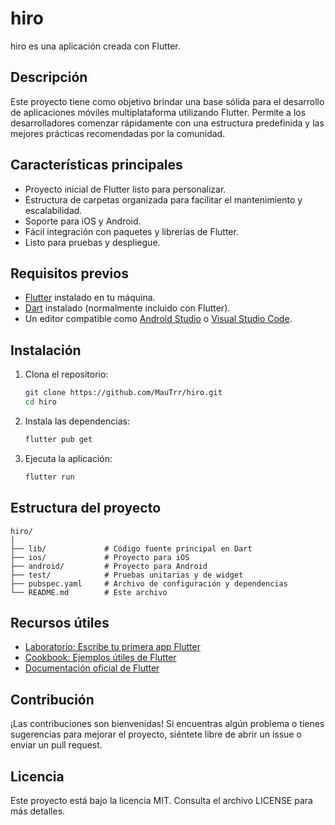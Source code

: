 # hiro

hiro es una aplicación creada con Flutter.

## Descripción

Este proyecto tiene como objetivo brindar una base sólida para el desarrollo de aplicaciones móviles multiplataforma utilizando Flutter. Permite a los desarrolladores comenzar rápidamente con una estructura predefinida y las mejores prácticas recomendadas por la comunidad.

## Características principales

- Proyecto inicial de Flutter listo para personalizar.
- Estructura de carpetas organizada para facilitar el mantenimiento y escalabilidad.
- Soporte para iOS y Android.
- Fácil integración con paquetes y librerías de Flutter.
- Listo para pruebas y despliegue.

## Requisitos previos

- [Flutter](https://flutter.dev/docs/get-started/install) instalado en tu máquina.
- [Dart](https://dart.dev/get-dart) instalado (normalmente incluido con Flutter).
- Un editor compatible como [Android Studio](https://developer.android.com/studio) o [Visual Studio Code](https://code.visualstudio.com/).

## Instalación

1. Clona el repositorio:
   ```bash
   git clone https://github.com/MauTrr/hiro.git
   cd hiro
   ```
2. Instala las dependencias:
   ```bash
   flutter pub get
   ```
3. Ejecuta la aplicación:
   ```bash
   flutter run
   ```

## Estructura del proyecto

```
hiro/
│
├── lib/             # Código fuente principal en Dart
├── ios/             # Proyecto para iOS
├── android/         # Proyecto para Android
├── test/            # Pruebas unitarias y de widget
├── pubspec.yaml     # Archivo de configuración y dependencias
└── README.md        # Este archivo
```

## Recursos útiles

- [Laboratorio: Escribe tu primera app Flutter](https://docs.flutter.dev/get-started/codelab)
- [Cookbook: Ejemplos útiles de Flutter](https://docs.flutter.dev/cookbook)
- [Documentación oficial de Flutter](https://docs.flutter.dev/)

## Contribución

¡Las contribuciones son bienvenidas! Si encuentras algún problema o tienes sugerencias para mejorar el proyecto, siéntete libre de abrir un issue o enviar un pull request.

## Licencia

Este proyecto está bajo la licencia MIT. Consulta el archivo LICENSE para más detalles.